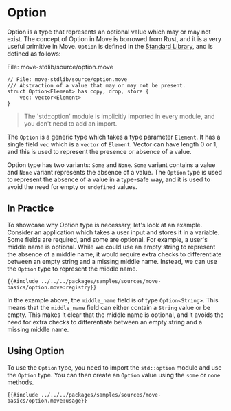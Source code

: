 # Option

Option is a type that represents an optional value which may or may not exist. The concept of Option
in Move is borrowed from Rust, and it is a very useful primitive in Move. `Option` is defined in the
[Standard Library](./standard-library.md), and is defined as follows:

File: move-stdlib/source/option.move

```move
// File: move-stdlib/source/option.move
/// Abstraction of a value that may or may not be present.
struct Option<Element> has copy, drop, store {
    vec: vector<Element>
}
```

> The 'std::option' module is implicitly imported in every module, and you don't need to add an
> import.

The `Option` is a generic type which takes a type parameter `Element`. It has a single field `vec`
which is a `vector` of `Element`. Vector can have length 0 or 1, and this is used to represent the
presence or absence of a value.

Option type has two variants: `Some` and `None`. `Some` variant contains a value and `None` variant
represents the absence of a value. The `Option` type is used to represent the absence of a value in
a type-safe way, and it is used to avoid the need for empty or `undefined` values.

## In Practice

To showcase why Option type is necessary, let's look at an example. Consider an application which
takes a user input and stores it in a variable. Some fields are required, and some are optional. For
example, a user's middle name is optional. While we could use an empty string to represent the
absence of a middle name, it would require extra checks to differentiate between an empty string and
a missing middle name. Instead, we can use the `Option` type to represent the middle name.

```move
{{#include ../../../packages/samples/sources/move-basics/option.move:registry}}
```

In the example above, the `middle_name` field is of type `Option<String>`. This means that the
`middle_name` field can either contain a `String` value or be empty. This makes it clear that the
middle name is optional, and it avoids the need for extra checks to differentiate between an empty
string and a missing middle name.

## Using Option

To use the `Option` type, you need to import the `std::option` module and use the `Option` type. You
can then create an `Option` value using the `some` or `none` methods.

```move
{{#include ../../../packages/samples/sources/move-basics/option.move:usage}}
```
